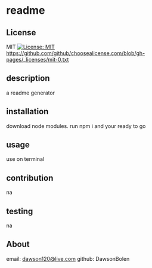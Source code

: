 # readme

## License
MIT
[![License: MIT](https://img.shields.io/badge/License-MIT-yellow.svg)](https://opensource.org/licenses/MIT) <br>
https://github.com/github/choosealicense.com/blob/gh-pages/_licenses/mit-0.txt




## description
a readme generator

## installation
download node modules. run npm i and your ready to go

## usage
use on terminal

## contribution 
na

## testing
na


## About

email: dawson120@live.com
github: DawsonBolen


